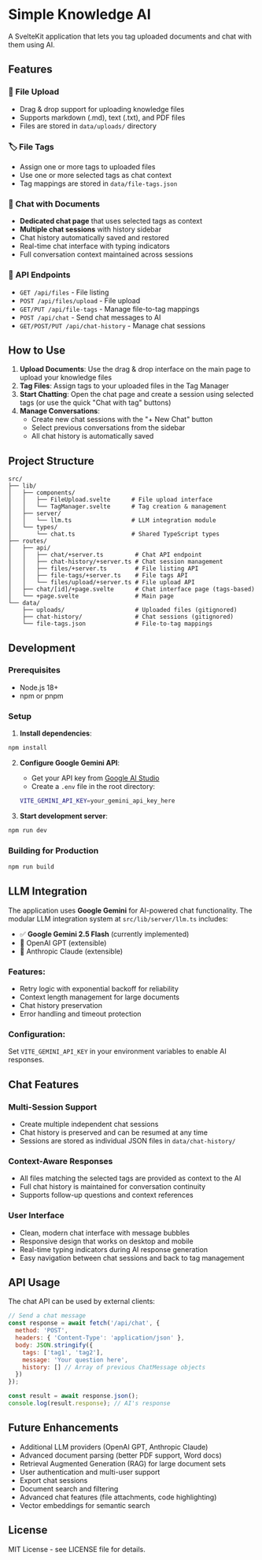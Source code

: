 # Simple Knowledge AI

A SvelteKit application that lets you tag uploaded documents and chat with them using AI.

## Features

### 📁 File Upload
- Drag & drop support for uploading knowledge files
- Supports markdown (.md), text (.txt), and PDF files
- Files are stored in `data/uploads/` directory

### 🏷️ File Tags
- Assign one or more tags to uploaded files
- Use one or more selected tags as chat context
- Tag mappings are stored in `data/file-tags.json`

### 💬 Chat with Documents
- **Dedicated chat page** that uses selected tags as context
- **Multiple chat sessions** with history sidebar
- Chat history automatically saved and restored
- Real-time chat interface with typing indicators
- Full conversation context maintained across sessions

### 🔧 API Endpoints
- `GET /api/files` - File listing
- `POST /api/files/upload` - File upload
- `GET/PUT /api/file-tags` - Manage file-to-tag mappings
- `POST /api/chat` - Send chat messages to AI
- `GET/POST/PUT /api/chat-history` - Manage chat sessions

## How to Use

1. **Upload Documents**: Use the drag & drop interface on the main page to upload your knowledge files
2. **Tag Files**: Assign tags to your uploaded files in the Tag Manager
3. **Start Chatting**: Open the chat page and create a session using selected tags (or use the quick "Chat with tag" buttons)
4. **Manage Conversations**: 
   - Create new chat sessions with the "+ New Chat" button
   - Select previous conversations from the sidebar
   - All chat history is automatically saved

## Project Structure

```
src/
├── lib/
│   ├── components/
│   │   ├── FileUpload.svelte      # File upload interface
│   │   └── TagManager.svelte      # Tag creation & management
│   ├── server/
│   │   └── llm.ts                 # LLM integration module
│   └── types/
│       └── chat.ts                # Shared TypeScript types
├── routes/
│   ├── api/
│   │   ├── chat/+server.ts         # Chat API endpoint
│   │   ├── chat-history/+server.ts # Chat session management
│   │   ├── files/+server.ts        # File listing API
│   │   ├── file-tags/+server.ts    # File tags API
│   │   └── files/upload/+server.ts # File upload API
│   ├── chat/[id]/+page.svelte      # Chat interface page (tags-based)
│   └── +page.svelte                # Main page
└── data/
    ├── uploads/                    # Uploaded files (gitignored)
    ├── chat-history/               # Chat sessions (gitignored)
    └── file-tags.json              # File-to-tag mappings
```

## Development

### Prerequisites
- Node.js 18+
- npm or pnpm

### Setup

1. **Install dependencies**:
```bash
npm install
```

2. **Configure Google Gemini API**:
   - Get your API key from [Google AI Studio](https://makersuite.google.com/app/apikey)
   - Create a `.env` file in the root directory:
   ```bash
   VITE_GEMINI_API_KEY=your_gemini_api_key_here
   ```

3. **Start development server**:
```bash
npm run dev
```

### Building for Production
```bash
npm run build
```

## LLM Integration

The application uses **Google Gemini** for AI-powered chat functionality. The modular LLM integration system at `src/lib/server/llm.ts` includes:

- ✅ **Google Gemini 2.5 Flash** (currently implemented)
- 🔧 OpenAI GPT (extensible)
- 🔧 Anthropic Claude (extensible)

### Features:
- Retry logic with exponential backoff for reliability
- Context length management for large documents
- Chat history preservation
- Error handling and timeout protection

### Configuration:
Set `VITE_GEMINI_API_KEY` in your environment variables to enable AI responses.

## Chat Features

### Multi-Session Support
- Create multiple independent chat sessions
- Chat history is preserved and can be resumed at any time
- Sessions are stored as individual JSON files in `data/chat-history/`

### Context-Aware Responses
- All files matching the selected tags are provided as context to the AI
- Full chat history is maintained for conversation continuity
- Supports follow-up questions and context references

### User Interface
- Clean, modern chat interface with message bubbles
- Responsive design that works on desktop and mobile
- Real-time typing indicators during AI response generation
- Easy navigation between chat sessions and back to tag management

## API Usage

The chat API can be used by external clients:

```javascript
// Send a chat message
const response = await fetch('/api/chat', {
  method: 'POST',
  headers: { 'Content-Type': 'application/json' },
  body: JSON.stringify({
    tags: ['tag1', 'tag2'],
    message: 'Your question here',
    history: [] // Array of previous ChatMessage objects
  })
});

const result = await response.json();
console.log(result.response); // AI's response
```

## Future Enhancements

- Additional LLM providers (OpenAI GPT, Anthropic Claude)
- Advanced document parsing (better PDF support, Word docs)
- Retrieval Augmented Generation (RAG) for large document sets
- User authentication and multi-user support
- Export chat sessions
- Document search and filtering
- Advanced chat features (file attachments, code highlighting)
- Vector embeddings for semantic search

## License

MIT License - see LICENSE file for details. 